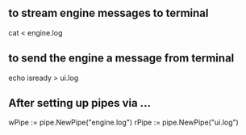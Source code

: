 ## to stream engine messages to terminal
cat < engine.log
## to send the engine a message from terminal
echo isready > ui.log

## After setting up pipes via ... 	
wPipe := pipe.NewPipe("engine.log")
rPipe := pipe.NewPipe("ui.log")